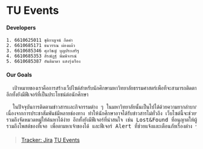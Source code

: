 # TU Events
#### Developers
    1. 6610625011 ชุติกาญจน์ กีดคำ
    2. 6610685171 ธนวรรณ ผ่องแผ้ว
    3. 6610685346 ศุภวิชญ์ บุญประเสริฐ
    4. 6610685353 สิรณัฏฐ์ พิมพิจารณ์
    5. 6610685387 อันติมาดา แสงรุ่งเรือง

#### Our Goals
<pre>
&emsp;&emsp;เป้าหมายของเราคือการสร้างเว็ปไซต์สำหรับนักศึกษามหาวิทยาลัยธรรมศาสตร์เพื่อที่จะสามารถติดตามข่าวสารและกิจกรรมต่าง ๆ 
อีกทั้งยังมีฟีเจอร์ที่เป็นประโยชน์ต่อนักศึกษา 
    
&emsp;&emsp;ในปัจจุบันการติดตามข่าวสารเเละกิจกรรมต่าง ๆ ในมหาวิทยาลัยนั้นเป็นไปได้ด้วยความยากลำบากในบางครั้ง 
เนื่องจากการประชาสัมพันธ์มีหลายช่องทาง ทำให้นักศึกษาอาจได้รับข่าวสารไม่ทั่วถึง เว็บไซต์นี้จะช่วยรวบรวมข่าวสารทุกอย่างไว้ในที่เดียว 
รวมถึงจัดหมวดหมู่ให้ค้นหาได้ง่าย อีกทั้งยังมีฟีเจอร์ที่น่าสนใจ เช่น Lost&Found ที่อนุญาตให้ผู้ใช้โพสต์ตามหาของที่หาย 
รวมถึงโพสต์ของที่เจอ เพื่อตามหาเจ้าของได้ และฟีเจอร์ Alert ที่ช่วยแจ้งและเตือนภัยเรื่องต่าง ๆ เช่น ไฟดับ, ทำถนน, พบบุคคลน่าสงสัย ฯลฯ 
</pre>

####
> [Tracker: Jira](https://webtuevents.atlassian.net/jira/software/projects/SCRUM/boards/1?atlOrigin=eyJpIjoiYmRhMmQ3ZTQ4Yzc5NDkxZmIwZTFmMzE1ZjdiMmJkMDMiLCJwIjoiaiJ9)
> [TU Events](https://6610685353.pythonanywhere.com/)
